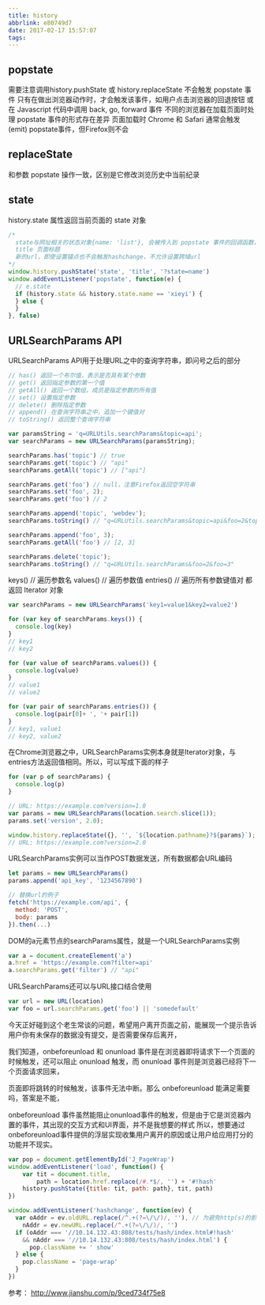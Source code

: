 ```yaml
---
title: history
abbrlink: e80749d7
date: 2017-02-17 15:57:07
tags:
---
```


## popstate
需要注意调用history.pushState 或 history.replaceState 不会触发 popstate 事件
只有在做出浏览器动作时，才会触发该事件，如用户点击浏览器的回退按钮
或在 Javascript 代码中调用 back, go, forward 事件
不同的浏览器在加载页面时处理 popstate 事件的形式存在差异
页面加载时 Chrome 和 Safari 通常会触发(emit) popstate事件，但Firefox则不会

## replaceState
和参数 popstate 操作一致，区别是它修改浏览历史中当前纪录

## state
history.state 属性返回当前页面的 state 对象

```js
/*
  state与网址相关的状态对象{name: 'list'}, 会被传入到 popstate 事件的回调函数，也可填null
  title 页面标题
  新的url，即使设置锚点也不会触发hashchange，不允许设置跨域url
*/
window.history.pushState('state', 'title', '?state=name')
window.addEventListener('popstate', function(e) {
  // e.state
  if (history.state && history.state.name == 'xieyi') {
  } else {
  }
}, false)
```

## URLSearchParams API
URLSearchParams API用于处理URL之中的查询字符串，即问号之后的部分

```js
// has() 返回一个布尔值，表示是否具有某个参数
// get() 返回指定参数的第一个值
// getAll() 返回一个数组，成员是指定参数的所有值
// set() 设置指定参数
// delete() 删除指定参数
// append() 在查询字符串之中，追加一个键值对
// toString() 返回整个查询字符串

var paramsString = 'q=URLUtils.searchParams&topic=api';
var searchParams = new URLSearchParams(paramsString);

searchParams.has('topic') // true
searchParams.get('topic') // "api"
searchParams.getAll('topic') // ["api"]

searchParams.get('foo') // null，注意Firefox返回空字符串
searchParams.set('foo', 2);
searchParams.get('foo') // 2

searchParams.append('topic', 'webdev');
searchParams.toString() // "q=URLUtils.searchParams&topic=api&foo=2&topic=webdev"

searchParams.append('foo', 3);
searchParams.getAll('foo') // [2, 3]

searchParams.delete('topic');
searchParams.toString() // "q=URLUtils.searchParams&foo=2&foo=3"
```

keys() // 遍历参数名
values() // 遍历参数值
entries() // 遍历所有参数键值对
都返回 Iterator 对象

```js
var searchParams = new URLSearchParams('key1=value1&key2=value2')

for (var key of searchParams.keys()) {
  console.log(key)
}
// key1
// key2

for (var value of searchParams.values()) {
  console.log(value)
}
// value1
// value2

for (var pair of searchParams.entries()) {
  console.log(pair[0]+ ', '+ pair[1])
}
// key1, value1
// key2, value2
```

在Chrome浏览器之中，URLSearchParams实例本身就是Iterator对象，与entries方法返回值相同。所以，可以写成下面的样子
```js
for (var p of searchParams) {
  console.log(p)
}

// URL: https://example.com?version=1.0
var params = new URLSearchParams(location.search.slice(1));
params.set('version', 2.0);

window.history.replaceState({}, '', `${location.pathname}?${params}`);
// URL: https://example.com?version=2.0
```

URLSearchParams实例可以当作POST数据发送，所有数据都会URL编码
```js
let params = new URLSearchParams()
params.append('api_key', '1234567890')

// 替换url的例子
fetch('https://example.com/api', {
  method: 'POST',
  body: params
}).then(...)
```

DOM的a元素节点的searchParams属性，就是一个URLSearchParams实例
```js
var a = document.createElement('a')
a.href = 'https://example.com?filter=api'
a.searchParams.get('filter') // "api"
```

URLSearchParams还可以与URL接口结合使用
```js
var url = new URL(location)
var foo = url.searchParams.get('foo') || 'somedefault'
```

今天正好碰到这个老生常谈的问题，希望用户离开页面之前，能展现一个提示告诉用户你有未保存的数据没有提交，是否需要保存后离开，

我们知道，onbeforeunload 和 onunload 事件是在浏览器即将请求下一个页面的时候触发，还可以阻止 onunload 触发，而 onunload 事件则是浏览器已经将下一个页面请求回来，

页面即将跳转的时候触发，该事件无法中断。那么 onbeforeunload 能满足需要吗，答案是不能，

onbeforeunload 事件虽然能阻止onunload事件的触发，但是由于它是浏览器内置的事件，其出现的交互方式和UI界面，并不是我想要的样式
所以，想要通过onbeforeunload事件提供的浮层实现收集用户离开的原因或让用户给应用打分的功能并不现实。

```js
var pop = document.getElementById('J_PageWrap')
window.addEventListener('load', function() {
    var tit = document.title,
        path = location.href.replace(/#.*$/, '') + '#!hash'
    history.pushState({title: tit, path: path}, tit, path)
})

window.addEventListener('hashchange', function(ev) {
  var oAddr = ev.oldURL.replace(/^.+(?=\/\/)/, ''), // 为避免http(s)的影响，去除协议进行判断
    nAddr = ev.newURL.replace(/^.+(?=\/\/)/, '')
  if (oAddr === '//10.14.132.43:808/tests/hash/index.html#!hash'
    && nAddr === '//10.14.132.43:808/tests/hash/index.html') {
      pop.className += ' show'
  } else {
    pop.className = 'page-wrap'
  }
})
```

参考：
http://www.jianshu.com/p/9ced734f75e8
